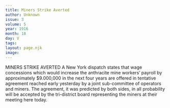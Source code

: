 ```yaml
---
title: Miners Strike Averted
author: Unknown
issue: 3
volume: 5
year: 1916
month: 18
day: V
tags:
layout: page.njk
image:
---
```

MINERS STRIKE AVERTED       A New York dispatch states that wage concessions which would increase the anthracite mine workers’ payroll by approximately $9.000,000 in the next four years are offered in tentative agreement reached early yesterday by a joint sub-committee of operators and miners. The agreement, it was predicted by both sides, in all probability will be accepted by the tri-district board representing the miners at their meeting here today.    
